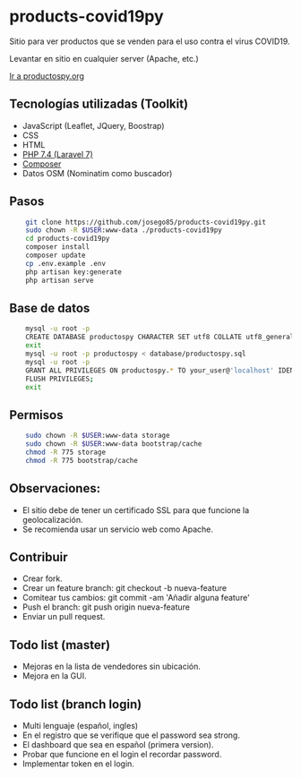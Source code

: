 # products-covid19py
Sitio para ver productos que se venden para el uso contra el virus COVID19.


Levantar en sitio en cualquier server (Apache, etc.)

[Ir a productospy.org](https://productospy.org/)


## Tecnologías utilizadas (Toolkit)

- JavaScript (Leaflet, JQuery, Boostrap)
- CSS
- HTML
- [PHP 7.4 (Laravel 7)](https://laravel.com/docs)
- [Composer](https://getcomposer.org/download/)
- Datos OSM (Nominatim como buscador)


## Pasos

```sh
	git clone https://github.com/josego85/products-covid19py.git
	sudo chown -R $USER:www-data ./products-covid19py
	cd products-covid19py
	composer install 
	composer update
	cp .env.example .env
	php artisan key:generate
	php artisan serve 
```


## Base de datos

```sh
	mysql -u root -p
	CREATE DATABASE productospy CHARACTER SET utf8 COLLATE utf8_general_ci;
	exit
	mysql -u root -p productospy < database/productospy.sql
	mysql -u root -p
	GRANT ALL PRIVILEGES ON productospy.* TO your_user@'localhost' IDENTIFIED BY 'xxxxxxxxxxxxx';
	FLUSH PRIVILEGES;
	exit
```

## Permisos

```sh
	sudo chown -R $USER:www-data storage
	sudo chown -R $USER:www-data bootstrap/cache
	chmod -R 775 storage
	chmod -R 775 bootstrap/cache
```


## Observaciones:

- El sitio debe de tener un certificado SSL para que funcione la geolocalización.
- Se recomienda usar un servicio web como Apache.


## Contribuir

- Crear fork.
- Crear un feature branch: git checkout -b nueva-feature
- Comitear tus cambios: git commit -am 'Añadir alguna feature'
- Push el branch: git push origin nueva-feature
- Enviar un pull request.


## Todo list (master)
* Mejoras en la lista de vendedores sin ubicación.
* Mejora en la GUI.

## Todo list (branch login)
* Multi lenguaje (español, ingles)
* En el registro que se verifique que el password sea strong.
* El dashboard que sea en español (primera version).
* Probar que funcione en el login el recordar password.
* Implementar token en el login.